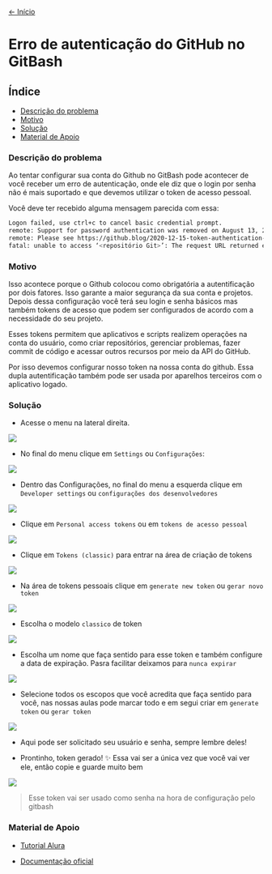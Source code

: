 [<- Início](../README.md)

# Erro de autenticação do GitHub no GitBash

## Índice
- [Descrição do problema](#descrição-do-problema)
- [Motivo](#motivo)
- [Solução](#solução)
- [Material de Apoio](#material-de-apoio)

### Descrição do problema
Ao tentar configurar sua conta do Github no GitBash pode acontecer de você receber um erro de autenticação, onde ele diz que o login por senha não é mais suportado e que devemos utilizar o token de acesso pessoal.

Você deve ter recebido alguma mensagem parecida com essa:
```bash
Logon failed, use ctrl+c to cancel basic credential prompt.
remote: Support for password authentication was removed on August 13, 2021. Please use a personal access token instead.
remote: Please see https://github.blog/2020-12-15-token-authentication-requirements-for-git-operations/ for more information.
fatal: unable to access ‘<repositório Git>’: The request URL returned error: 403 
```

### Motivo
Isso acontece porque o Github colocou como obrigatória a autentificação por dois fatores. Isso garante a maior segurança da sua conta e projetos. Depois dessa configuração você terá seu login e senha básicos mas também tokens de acesso que podem ser configurados de acordo com a necessidade do seu projeto.

Esses tokens permitem que aplicativos e scripts realizem operações na conta do usuário, como criar repositórios, gerenciar problemas, fazer commit de código e acessar outros recursos por meio da API do GitHub.

Por isso devemos configurar nosso token na nossa conta do github. Essa dupla autentificação também pode ser usada por aparelhos terceiros com o aplicativo logado.

### Solução

- Acesse o menu na lateral direita.
<img src="../imgs/git/git-perfil-menu.png" />

- No final do menu clique em `Settings` ou `Configurações`:
<img src="../imgs/git/git-menu.png" />

- Dentro das Configurações, no final do menu a esquerda clique em `Developer settings` ou `configurações dos desenvolvedores` 
<img src="../imgs/git/git-settings.png" />

- Clique em `Personal access tokens` ou em `tokens de acesso pessoal`
<img src="../imgs/git/git-settings-dev.png" />

- Clique em `Tokens (classic)` para entrar na área de criação de tokens
<img src="../imgs/git/git-settings-dev-token.png"/>

- Na área de tokens pessoais clique em `generate new token` ou `gerar novo token`
<img src="../imgs/git/git-token-generate.png"/>

- Escolha o modelo `classico` de token
<img src="../imgs/git/git-token-generate-classic.png"/>

- Escolha um nome que faça sentido para esse token e também configure a data de expiração. Pasra facilitar deixamos para `nunca expirar`
<img src="../imgs/git/git-token-new.png"/>

- Selecione todos os escopos que você acredita que faça sentido para você, nas nossas aulas pode marcar todo e em segui criar em `generate token` ou `gerar token`
<img src="../imgs/git/git-token-new-generate.png">

- Aqui pode ser solicitado seu usuário e senha, sempre lembre deles!

- Prontinho, token gerado! ✨ 
Essa vai ser a única vez que você vai ver ele, então copie e guarde muito bem
<img src="../imgs/git/git-token-confirmado.png"/>

>  Esse token vai ser usado como senha na hora de configuração pelo gitbash

### Material de Apoio
- [Tutorial Alura](
https://www.alura.com.br/artigos/nova-exigencia-do-git-de-autenticacao-por-token-o-que-e-o-que-devo-fazer
)

- [Documentação oficial](https://docs.github.com/pt/apps/oauth-apps/building-oauth-apps/scopes-for-oauth-apps)
